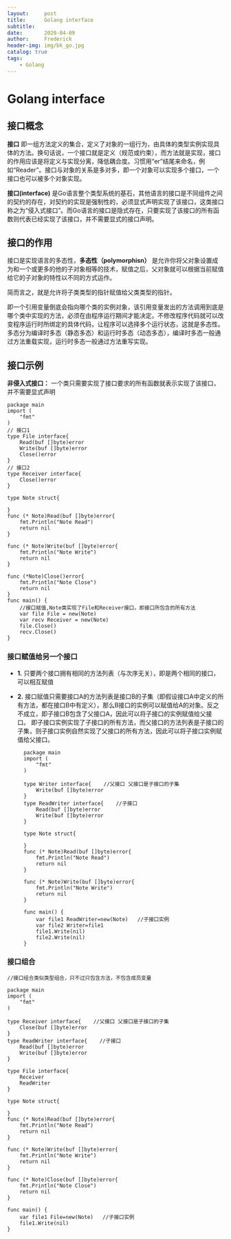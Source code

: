 ```yaml
---
layout:     post
title:      Golang interface
subtitle:   
date:       2020-04-09
author:     Frederick
header-img: img/bk_go.jpg
catalog: true
tags:
    - Golang
---
```


# Golang interface 

## 接口概念

**接口** 即一组方法定义的集合，定义了对象的一组行为，由具体的类型实例实现具体的方法。换句话说，一个接口就是定义（规范或约束），而方法就是实现，接口的作用应该是将定义与实现分离，降低耦合度。习惯用“er”结尾来命名，例如“Reader”。接口与对象的关系是多对多，即一个对象可以实现多个接口，一个接口也可以被多个对象实现。

**​接口(interface)** 是Go语言整个类型系统的基石，其他语言的接口是不同组件之间的契约的存在，对契约的实现是强制性的，必须显式声明实现了该接口，这类接口称之为“侵入式接口”。而Go语言的接口是隐式存在，只要实现了该接口的所有函数则代表已经实现了该接口，并不需要显式的接口声明。

## 接口的作用

​接口是实现语言的多态性，**多态性（polymorphisn）** 是允许你将父对象设置成为和一个或更多的他的子对象相等的技术，赋值之后，父对象就可以根据当前赋值给它的子对象的特性以不同的方式运作。

简而言之，就是允许将子类类型的指针赋值给父类类型的指针。

即一个引用变量倒底会指向哪个类的实例对象，该引用变量发出的方法调用到底是哪个类中实现的方法，必须在由程序运行期间才能决定。不修改程序代码就可以改变程序运行时所绑定的具体代码，让程序可以选择多个运行状态，这就是多态性。多态分为编译时多态（静态多态）和运行时多态（动态多态），编译时多态一般通过方法重载实现，运行时多态一般通过方法重写实现。

## 接口示例

**非侵入式接口：** 一个类只需要实现了接口要求的所有函数就表示实现了该接口，并不需要显式声明

    package main
    import (
        "fmt"
    )
    // 接口1
    type File interface{
        Read(buf []byte)error
        Write(buf []byte)error
        Close()error
    }
    // 接口2
    type Receiver interface{
        Close()error
    }

    type Note struct{

    }
    func (* Note)Read(buf []byte)error{
        fmt.Println("Note Read")
        return nil
    }

    func (* Note)Write(buf []byte)error{
        fmt.Println("Note Write")
        return nil
    }

    func (*Note)Close()error{
        fmt.Println("Note Close")
        return nil
    }
    func main() {
        //接口赋值,Note类实现了File和Receiver接口，即接口所包含的所有方法
        var file File = new(Note)
        var recv Receiver = new(Note)
        file.Close()
        recv.Close()
    }

### 接口赋值给另一个接口

- **1.** 只要两个接口拥有相同的方法列表（与次序无关），即是两个相同的接口，可以相互赋值
- **2.** 接口赋值只需要接口A的方法列表是接口B的子集（即假设接口A中定义的所有方法，都在接口B中有定义），那么B接口的实例可以赋值给A的对象。反之不成立，即子接口B包含了父接口A，因此可以将子接口的实例赋值给父接口。
即子接口实例实现了子接口的所有方法，而父接口的方法列表是子接口的子集，则子接口实例自然实现了父接口的所有方法，因此可以将子接口实例赋值给父接口。

        package main
        import (
            "fmt"
        )

        type Writer interface{    //父接口 父接口是子接口的子集
            Write(buf []byte)error
        }
        type ReadWriter interface{    //子接口
            Read(buf []byte)error
            Write(buf []byte)error
        }

        type Note struct{

        }
        func (* Note)Read(buf []byte)error{
            fmt.Println("Note Read")
            return nil
        }

        func (* Note)Write(buf []byte)error{
            fmt.Println("Note Write")
            return nil
        }

        func main() {
            var file1 ReadWriter=new(Note)   //子接口实例
            var file2 Writer=file1 
            file1.Write(nil) 
            file2.Write(nil)
        }

### 接口组合

    //接口组合类似类型组合，只不过只包含方法，不包含成员变量

    package main
    import (
        "fmt"
    )

    type Receiver interface{    //父接口 父接口是子接口的子集
        Close(buf []byte)error
    }
    type ReadWriter interface{    //子接口
        Read(buf []byte)error
        Write(buf []byte)error
    }

    type File interface{
        Receiver
        ReadWriter
    }

    type Note struct{

    }
    func (* Note)Read(buf []byte)error{
        fmt.Println("Note Read")
        return nil
    }

    func (* Note)Write(buf []byte)error{
        fmt.Println("Note Write")
        return nil
    }

    func (* Note)Close(buf []byte)error{
        fmt.Println("Note Close")
        return nil
    }

    func main() {
        var file1 File=new(Note)   //子接口实例
        file1.Write(nil) 
    }